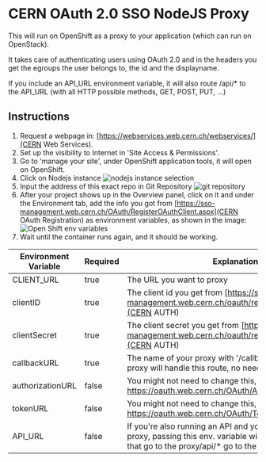 # CERN OAuth 2.0 SSO NodeJS Proxy

This will run on OpenShift as a proxy to your application (which can run on OpenStack).

It takes care of authenticating users using OAuth 2.0 and in the headers you get the egroups the user belongs to, the id and the displayname.

If you include an API_URL environment variable, it will also route /api/\* to the API_URL (with all HTTP possible methods, GET, POST, PUT, ...)

## Instructions

1. Request a webpage in: [https://webservices.web.cern.ch/webservices/](CERN Web Services).
2. Set up the visibility to Internet in 'Site Access & Permissions'.
3. Go to 'manage your site', under OpenShift application tools, it will open on OpenShift.
4. Click on Nodejs instance ![nodejs instance selection](https://github.com/fabioespinosa/cern-oauth2-sso-node-proxy/readme_images/2.png 'Nodejs container')
5. Input the address of this exact repo in Git Repository ![git repository](https://github.com/fabioespinosa/cern-oauth2-sso-node-proxy/readme_images/3.png 'git repository link')
6. After your project shows up in the Overview panel, click on it and under the Environment tab, add the info you got from [https://sso-management.web.cern.ch/OAuth/RegisterOAuthClient.aspx](CERN OAuth Registration) as environment variables, as shown in the image: ![Open Shift env variables](https://github.com/fabioespinosa/cern-oauth2-sso-node-proxy/readme_images/4.png 'Open Shift env variables')
7. Wait until the container runs again, and it should be working.

| Environment Variable | Required | Explanation                                                                                                                                                                    |
| -------------------- | -------- | ------------------------------------------------------------------------------------------------------------------------------------------------------------------------------ |
| CLIENT_URL           | true     | The URL you want to proxy                                                                                                                                                      |
| clientID             | true     | The client id you get from [https://sso-management.web.cern.ch/oauth/registeroauthclient.aspx](CERN AUTH)                                                                      |
| clientSecret         | true     | The client secret you get from [https://sso-management.web.cern.ch/oauth/registeroauthclient.aspx](CERN AUTH)                                                                  |
| callbackURL          | true     | The name of your proxy with '/callback' in the end. The proxy will handle this route, no need to set it up yourself                                                            |
| authorizationURL     | false    | You might not need to change this, it defaults to https://oauth.web.cern.ch/OAuth/Authorize                                                                                    |
| tokenURL             | false    | You might not need to change this, it defaults to https://oauth.web.cern.ch/OAuth/Token                                                                                        |
| API_URL              | false    | If you're also running an API and you want to re-use this proxy, passing this env. variable will make all requests that go to the proxy/api/\* go to the API_URL you provided. |
